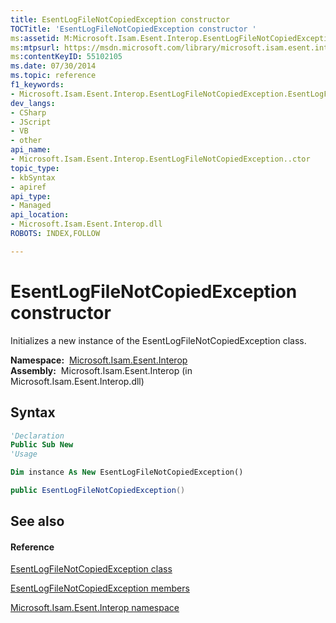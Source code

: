 ```yaml
---
title: EsentLogFileNotCopiedException constructor 
TOCTitle: 'EsentLogFileNotCopiedException constructor '
ms:assetid: M:Microsoft.Isam.Esent.Interop.EsentLogFileNotCopiedException.#ctor
ms:mtpsurl: https://msdn.microsoft.com/library/microsoft.isam.esent.interop.esentlogfilenotcopiedexception.esentlogfilenotcopiedexception(v=EXCHG.10)
ms:contentKeyID: 55102105
ms.date: 07/30/2014
ms.topic: reference
f1_keywords:
- Microsoft.Isam.Esent.Interop.EsentLogFileNotCopiedException.EsentLogFileNotCopiedException
dev_langs:
- CSharp
- JScript
- VB
- other
api_name: 
- Microsoft.Isam.Esent.Interop.EsentLogFileNotCopiedException..ctor
topic_type: 
- kbSyntax
- apiref
api_type: 
- Managed
api_location: 
- Microsoft.Isam.Esent.Interop.dll
ROBOTS: INDEX,FOLLOW

---
```


# EsentLogFileNotCopiedException constructor

Initializes a new instance of the EsentLogFileNotCopiedException class.

**Namespace:**  [Microsoft.Isam.Esent.Interop](./microsoft.isam.esent.interop-namespace.md)  
**Assembly:**  Microsoft.Isam.Esent.Interop (in Microsoft.Isam.Esent.Interop.dll)

## Syntax

``` vb
'Declaration
Public Sub New
'Usage

Dim instance As New EsentLogFileNotCopiedException()
```

``` csharp
public EsentLogFileNotCopiedException()
```

## See also

#### Reference

[EsentLogFileNotCopiedException class](./esentlogfilenotcopiedexception-class.md)

[EsentLogFileNotCopiedException members](./esentlogfilenotcopiedexception-members.md)

[Microsoft.Isam.Esent.Interop namespace](./microsoft.isam.esent.interop-namespace.md)